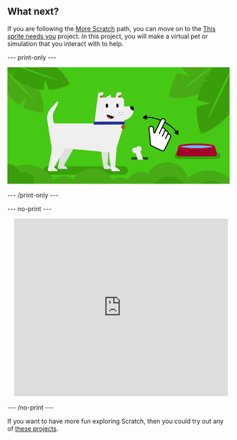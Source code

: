 ## What next?

If you are following the [More Scratch](https://projects.raspberrypi.org/en/raspberrypi/more-scratch) path, you can move on to the [This sprite needs you](https://projects.raspberrypi.org/en/projects/this-sprite-needs-you) project. In this project, you will make a virtual pet or simulation that you interact with to help.

--- print-only ---

![This sprite needs you](images/this-sprite-needs-you-project.png)

--- /print-only ---

--- no-print ---

<div class="scratch-preview" style="margin-left: 15px;">
  <iframe allowtransparency="true" width="485" height="402" src="https://scratch.mit.edu/projects/embed/530008968/?autostart=false" frameborder="0"></iframe>
</div>

--- /no-print ---

If you want to have more fun exploring Scratch, then you could try out any of [these projects](https://projects.raspberrypi.org/en/projects?software%5B%5D=scratch&curriculum%5B%5D=%201).
